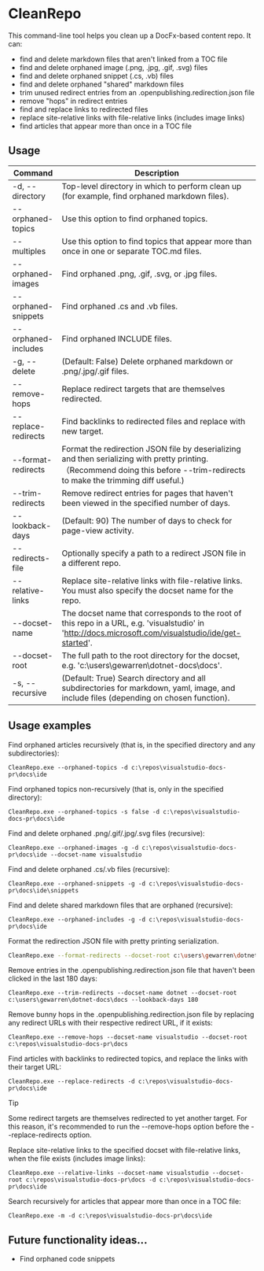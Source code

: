 # CleanRepo

This command-line tool helps you clean up a DocFx-based content repo. It can:

- find and delete markdown files that aren't linked from a TOC file
- find and delete orphaned image (.png, .jpg, .gif, .svg) files
- find and delete orphaned snippet (.cs, .vb) files
- find and delete orphaned "shared" markdown files
- trim unused redirect entries from an .openpublishing.redirection.json file
- remove "hops" in redirect entries
- find and replace links to redirected files
- replace site-relative links with file-relative links (includes image links)
- find articles that appear more than once in a TOC file

## Usage

| Command | Description |
| - | - |
| -d, --directory | Top-level directory in which to perform clean up (for example, find orphaned markdown files). |
| --orphaned-topics | Use this option to find orphaned topics. |
| --multiples | Use this option to find topics that appear more than once in one or separate TOC.md files. |
| --orphaned-images | Find orphaned .png, .gif, .svg, or .jpg files. |
| --orphaned-snippets | Find orphaned .cs and .vb files. |
| --orphaned-includes | Find orphaned INCLUDE files. |
| -g, --delete | (Default: False) Delete orphaned markdown or .png/.jpg/.gif files. |
| --remove-hops | Replace redirect targets that are themselves redirected. |
| --replace-redirects | Find backlinks to redirected files and replace with new target. |
| --format-redirects | Format the redirection JSON file by deserializing and then serializing with pretty printing. （Recommend doing this before --trim-redirects to make the trimming diff useful.) |
| --trim-redirects | Remove redirect entries for pages that haven't been viewed in the specified number of days. |
| --lookback-days | (Default: 90) The number of days to check for page-view activity. |
| --redirects-file | Optionally specify a path to a redirect JSON file in a different repo. |
| --relative-links | Replace site-relative links with file-relative links.  You must also specify the docset name for the repo. |
| --docset-name | The docset name that corresponds to the root of this repo in a URL, e.g. 'visualstudio' in 'http://docs.microsoft.com/visualstudio/ide/get-started'. |
| --docset-root | The full path to the root directory for the docset, e.g. 'c:\users\gewarren\dotnet-docs\docs'. |
| -s, --recursive | (Default: True) Search directory and all subdirectories for markdown, yaml, image, and include files (depending on chosen function). |

## Usage examples

Find orphaned articles recursively (that is, in the specified directory and any subdirectories):

```
CleanRepo.exe --orphaned-topics -d c:\repos\visualstudio-docs-pr\docs\ide
```

Find orphaned topics non-recursively (that is, only in the specified directory):

```
CleanRepo.exe --orphaned-topics -s false -d c:\repos\visualstudio-docs-pr\docs\ide
```

Find and delete orphaned .png/.gif/.jpg/.svg files (recursive):

```
CleanRepo.exe --orphaned-images -g -d c:\repos\visualstudio-docs-pr\docs\ide --docset-name visualstudio
```

Find and delete orphaned .cs/.vb files (recursive):

```
CleanRepo.exe --orphaned-snippets -g -d c:\repos\visualstudio-docs-pr\docs\ide\snippets
```

Find and delete shared markdown files that are orphaned (recursive):

```
CleanRepo.exe --orphaned-includes -g -d c:\repos\visualstudio-docs-pr\docs\ide
```

Format the redirection JSON file with pretty printing serialization.

```bash
CleanRepo.exe --format-redirects --docset-root c:\users\gewarren\dotnet-docs\docs
```

Remove entries in the .openpublishing.redirection.json file that haven't been clicked in the last 180 days:

```
CleanRepo.exe --trim-redirects --docset-name dotnet --docset-root c:\users\gewarren\dotnet-docs\docs --lookback-days 180
```

Remove bunny hops in the .openpublishing.redirection.json file by replacing any redirect URLs with their respective redirect URL, if it exists:

```
CleanRepo.exe --remove-hops --docset-name visualstudio --docset-root c:\repos\visualstudio-docs-pr\docs
```

Find articles with backlinks to redirected topics, and replace the links with their target URL:

```
CleanRepo.exe --replace-redirects -d c:\repos\visualstudio-docs-pr\docs\ide
```

> [!TIP]
> Some redirect targets are themselves redirected to yet another target. For this reason, it's recommended to run the --remove-hops option before the --replace-redirects option.

Replace site-relative links to the specified docset with file-relative links, when the file exists (includes image links):

```
CleanRepo.exe --relative-links --docset-name visualstudio --docset-root c:\repos\visualstudio-docs-pr\docs -d c:\repos\visualstudio-docs-pr\docs\ide
```

Search recursively for articles that appear more than once in a TOC file:

```
CleanRepo.exe -m -d c:\repos\visualstudio-docs-pr\docs\ide
```

## Future functionality ideas...

- Find orphaned code snippets
